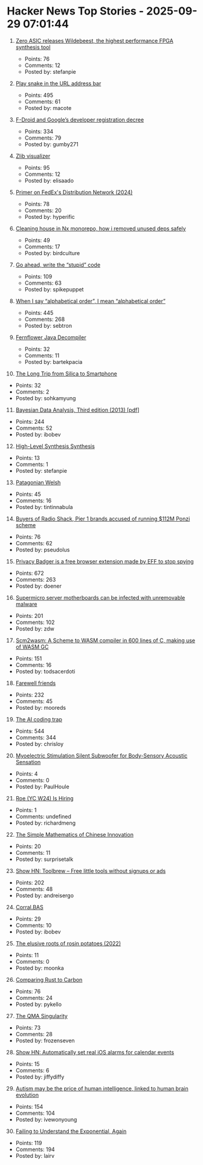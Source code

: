 # Hacker News Top Stories - 2025-09-29 07:01:44

1. [Zero ASIC releases Wildebeest, the highest performance FPGA synthesis tool](https://www.zeroasic.com/blog/wildebeest-launch)
   - Points: 76
   - Comments: 12
   - Posted by: stefanpie

2. [Play snake in the URL address bar](https://demian.ferrei.ro/snake/)
   - Points: 495
   - Comments: 61
   - Posted by: macote

3. [F-Droid and Google’s developer registration decree](https://f-droid.org/2025/09/29/google-developer-registration-decree.html)
   - Points: 334
   - Comments: 79
   - Posted by: gumby271

4. [Zlib visualizer](https://lynn.github.io/flateview/)
   - Points: 95
   - Comments: 12
   - Posted by: elisaado

5. [Primer on FedEx's Distribution Network (2024)](https://ontheseams.substack.com/p/a-brief-primer-on-fedexs-distribution)
   - Points: 78
   - Comments: 20
   - Posted by: hyperific

6. [Cleaning house in Nx monorepo, how i removed unused deps safely](https://johnjames.blog/posts/cleaning-house-in-nx-monorepo-how-i-removed-120-unused-deps-safely)
   - Points: 49
   - Comments: 17
   - Posted by: birdculture

7. [Go ahead, write the “stupid” code](https://spikepuppet.io/posts/write-the-stupid-code/)
   - Points: 109
   - Comments: 63
   - Posted by: spikepuppet

8. [When I say “alphabetical order”, I mean “alphabetical order”](https://sebastiano.tronto.net/blog/2025-09-28-alphabetic-order/)
   - Points: 445
   - Comments: 268
   - Posted by: sebtron

9. [Fernflower Java Decompiler](https://github.com/JetBrains/fernflower)
   - Points: 32
   - Comments: 11
   - Posted by: bartekpacia

10. [The Long Trip from Silica to Smartphone](https://spectrum.ieee.org/the-long-strange-trip-from-silica-to-smartphone)
   - Points: 32
   - Comments: 2
   - Posted by: sohkamyung

11. [Bayesian Data Analysis, Third edition (2013) [pdf]](https://sites.stat.columbia.edu/gelman/book/BDA3.pdf)
   - Points: 244
   - Comments: 52
   - Posted by: ibobev

12. [High-Level Synthesis Synthesis](https://stefanabikaram.com/writing/hls-synthesis/)
   - Points: 13
   - Comments: 1
   - Posted by: stefanpie

13. [Patagonian Welsh](https://en.wikipedia.org/wiki/Patagonian_Welsh)
   - Points: 45
   - Comments: 16
   - Posted by: tintinnabula

14. [Buyers of Radio Shack, Pier 1 brands accused of running $112M Ponzi scheme](https://www.cbsnews.com/news/sec-rev-ponzi-scheme-tai-lopez-alex-mehr/)
   - Points: 76
   - Comments: 62
   - Posted by: pseudolus

15. [Privacy Badger is a free browser extension made by EFF to stop spying](https://privacybadger.org/)
   - Points: 672
   - Comments: 263
   - Posted by: doener

16. [Supermicro server motherboards can be infected with unremovable malware](https://arstechnica.com/security/2025/09/supermicro-server-motherboards-can-be-infected-with-unremovable-malware/)
   - Points: 201
   - Comments: 102
   - Posted by: zdw

17. [Scm2wasm: A Scheme to WASM compiler in 600 lines of C, making use of WASM GC](https://git.lain.faith/iitalics/scm2wasm)
   - Points: 151
   - Comments: 16
   - Posted by: todsacerdoti

18. [Farewell friends](https://humbledollar.com/forum/farewell-friends/)
   - Points: 232
   - Comments: 45
   - Posted by: mooreds

19. [The AI coding trap](https://chrisloy.dev/post/2025/09/28/the-ai-coding-trap)
   - Points: 544
   - Comments: 344
   - Posted by: chrisloy

20. [Myoelectric Stimulation Silent Subwoofer for Body-Sensory Acoustic Sensation](https://ieeexplore.ieee.org/document/10979899/)
   - Points: 4
   - Comments: 0
   - Posted by: PaulHoule

21. [Roe (YC W24) Is Hiring](undefined)
   - Points: 1
   - Comments: undefined
   - Posted by: richardmeng

22. [The Simple Mathematics of Chinese Innovation](https://marginalrevolution.com/marginalrevolution/2025/09/the-simple-mathematics-of-chinese-innovation.html)
   - Points: 20
   - Comments: 11
   - Posted by: surprisetalk

23. [Show HN: Toolbrew – Free little tools without signups or ads](https://toolbrew.co/)
   - Points: 202
   - Comments: 48
   - Posted by: andreisergo

24. [Corral.BAS](https://basic-code.bearblog.dev/corral/)
   - Points: 29
   - Comments: 10
   - Posted by: ibobev

25. [The elusive roots of rosin potatoes (2022)](https://bittersoutherner.com/feature/2022/the-elusive-roots-of-rosin-potatoes)
   - Points: 11
   - Comments: 0
   - Posted by: moonka

26. [Comparing Rust to Carbon](https://lwn.net/Articles/1036912/)
   - Points: 76
   - Comments: 24
   - Posted by: pykello

27. [The QMA Singularity](https://scottaaronson.blog/?p=9183)
   - Points: 73
   - Comments: 28
   - Posted by: frozenseven

28. [Show HN: Automatically set real iOS alarms for calendar events](https://apps.apple.com/us/app/reminders-alarms-beacon/id6752361800)
   - Points: 15
   - Comments: 6
   - Posted by: jiffydiffy

29. [Autism may be the price of human intelligence, linked to human brain evolution](https://academic.oup.com/mbe/article/42/9/msaf189/8245036?login=false)
   - Points: 154
   - Comments: 104
   - Posted by: ivewonyoung

30. [Failing to Understand the Exponential, Again](https://www.julian.ac/blog/2025/09/27/failing-to-understand-the-exponential-again/)
   - Points: 119
   - Comments: 194
   - Posted by: lairv

